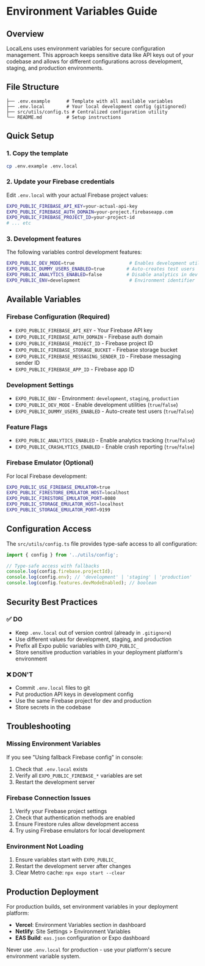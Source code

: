 # Environment Variables Guide

## Overview
LocalLens uses environment variables for secure configuration management. This approach keeps sensitive data like API keys out of your codebase and allows for different configurations across development, staging, and production environments.

## File Structure
```
├── .env.example      # Template with all available variables
├── .env.local        # Your local development config (gitignored)
├── src/utils/config.ts # Centralized configuration utility
└── README.md         # Setup instructions
```

## Quick Setup

### 1. Copy the template
```bash
cp .env.example .env.local
```

### 2. Update your Firebase credentials
Edit `.env.local` with your actual Firebase project values:
```bash
EXPO_PUBLIC_FIREBASE_API_KEY=your-actual-api-key
EXPO_PUBLIC_FIREBASE_AUTH_DOMAIN=your-project.firebaseapp.com
EXPO_PUBLIC_FIREBASE_PROJECT_ID=your-project-id
# ... etc
```

### 3. Development features
The following variables control development features:
```bash
EXPO_PUBLIC_DEV_MODE=true                    # Enables development utilities
EXPO_PUBLIC_DUMMY_USERS_ENABLED=true        # Auto-creates test users
EXPO_PUBLIC_ANALYTICS_ENABLED=false         # Disable analytics in dev
EXPO_PUBLIC_ENV=development                  # Environment identifier
```

## Available Variables

### Firebase Configuration (Required)
- `EXPO_PUBLIC_FIREBASE_API_KEY` - Your Firebase API key
- `EXPO_PUBLIC_FIREBASE_AUTH_DOMAIN` - Firebase auth domain
- `EXPO_PUBLIC_FIREBASE_PROJECT_ID` - Firebase project ID
- `EXPO_PUBLIC_FIREBASE_STORAGE_BUCKET` - Firebase storage bucket
- `EXPO_PUBLIC_FIREBASE_MESSAGING_SENDER_ID` - Firebase messaging sender ID
- `EXPO_PUBLIC_FIREBASE_APP_ID` - Firebase app ID

### Development Settings
- `EXPO_PUBLIC_ENV` - Environment: `development`, `staging`, `production`
- `EXPO_PUBLIC_DEV_MODE` - Enable development utilities (`true`/`false`)
- `EXPO_PUBLIC_DUMMY_USERS_ENABLED` - Auto-create test users (`true`/`false`)

### Feature Flags
- `EXPO_PUBLIC_ANALYTICS_ENABLED` - Enable analytics tracking (`true`/`false`)
- `EXPO_PUBLIC_CRASHLYTICS_ENABLED` - Enable crash reporting (`true`/`false`)

### Firebase Emulator (Optional)
For local Firebase development:
```bash
EXPO_PUBLIC_USE_FIREBASE_EMULATOR=true
EXPO_PUBLIC_FIRESTORE_EMULATOR_HOST=localhost
EXPO_PUBLIC_FIRESTORE_EMULATOR_PORT=8080
EXPO_PUBLIC_STORAGE_EMULATOR_HOST=localhost
EXPO_PUBLIC_STORAGE_EMULATOR_PORT=9199
```

## Configuration Access

The `src/utils/config.ts` file provides type-safe access to all configuration:

```typescript
import { config } from '../utils/config';

// Type-safe access with fallbacks
console.log(config.firebase.projectId);
console.log(config.env); // 'development' | 'staging' | 'production'
console.log(config.features.devModeEnabled); // boolean
```

## Security Best Practices

### ✅ DO
- Keep `.env.local` out of version control (already in `.gitignore`)
- Use different values for development, staging, and production
- Prefix all Expo public variables with `EXPO_PUBLIC_`
- Store sensitive production variables in your deployment platform's environment

### ❌ DON'T
- Commit `.env.local` files to git
- Put production API keys in development config
- Use the same Firebase project for dev and production
- Store secrets in the codebase

## Troubleshooting

### Missing Environment Variables
If you see "Using fallback Firebase config" in console:
1. Check that `.env.local` exists
2. Verify all `EXPO_PUBLIC_FIREBASE_*` variables are set
3. Restart the development server

### Firebase Connection Issues
1. Verify your Firebase project settings
2. Check that authentication methods are enabled
3. Ensure Firestore rules allow development access
4. Try using Firebase emulators for local development

### Environment Not Loading
1. Ensure variables start with `EXPO_PUBLIC_`
2. Restart the development server after changes
3. Clear Metro cache: `npx expo start --clear`

## Production Deployment

For production builds, set environment variables in your deployment platform:
- **Vercel**: Environment Variables section in dashboard
- **Netlify**: Site Settings > Environment Variables
- **EAS Build**: `eas.json` configuration or Expo dashboard

Never use `.env.local` for production - use your platform's secure environment variable system.
